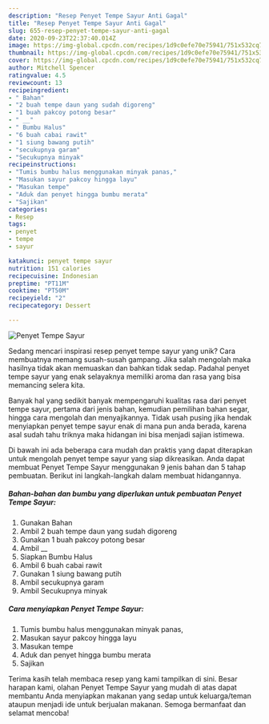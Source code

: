 ```yaml
---
description: "Resep Penyet Tempe Sayur Anti Gagal"
title: "Resep Penyet Tempe Sayur Anti Gagal"
slug: 655-resep-penyet-tempe-sayur-anti-gagal
date: 2020-09-23T22:37:40.014Z
image: https://img-global.cpcdn.com/recipes/1d9c0efe70e75941/751x532cq70/penyet-tempe-sayur-foto-resep-utama.jpg
thumbnail: https://img-global.cpcdn.com/recipes/1d9c0efe70e75941/751x532cq70/penyet-tempe-sayur-foto-resep-utama.jpg
cover: https://img-global.cpcdn.com/recipes/1d9c0efe70e75941/751x532cq70/penyet-tempe-sayur-foto-resep-utama.jpg
author: Mitchell Spencer
ratingvalue: 4.5
reviewcount: 13
recipeingredient:
- " Bahan"
- "2 buah tempe daun yang sudah digoreng"
- "1 buah pakcoy potong besar"
- " __"
- " Bumbu Halus"
- "6 buah cabai rawit"
- "1 siung bawang putih"
- "secukupnya garam"
- "Secukupnya minyak"
recipeinstructions:
- "Tumis bumbu halus menggunakan minyak panas,"
- "Masukan sayur pakcoy hingga layu"
- "Masukan tempe"
- "Aduk dan penyet hingga bumbu merata"
- "Sajikan"
categories:
- Resep
tags:
- penyet
- tempe
- sayur

katakunci: penyet tempe sayur 
nutrition: 151 calories
recipecuisine: Indonesian
preptime: "PT11M"
cooktime: "PT50M"
recipeyield: "2"
recipecategory: Dessert

---
```



![Penyet Tempe Sayur](https://img-global.cpcdn.com/recipes/1d9c0efe70e75941/751x532cq70/penyet-tempe-sayur-foto-resep-utama.jpg)

Sedang mencari inspirasi resep penyet tempe sayur yang unik? Cara membuatnya memang susah-susah gampang. Jika salah mengolah maka hasilnya tidak akan memuaskan dan bahkan tidak sedap. Padahal penyet tempe sayur yang enak selayaknya memiliki aroma dan rasa yang bisa memancing selera kita.

Banyak hal yang sedikit banyak mempengaruhi kualitas rasa dari penyet tempe sayur, pertama dari jenis bahan, kemudian pemilihan bahan segar, hingga cara mengolah dan menyajikannya. Tidak usah pusing jika hendak menyiapkan penyet tempe sayur enak di mana pun anda berada, karena asal sudah tahu triknya maka hidangan ini bisa menjadi sajian istimewa.




Di bawah ini ada beberapa cara mudah dan praktis yang dapat diterapkan untuk mengolah penyet tempe sayur yang siap dikreasikan. Anda dapat membuat Penyet Tempe Sayur menggunakan 9 jenis bahan dan 5 tahap pembuatan. Berikut ini langkah-langkah dalam membuat hidangannya.

<!--inarticleads1-->

##### Bahan-bahan dan bumbu yang diperlukan untuk pembuatan Penyet Tempe Sayur:

1. Gunakan  Bahan
1. Ambil 2 buah tempe daun yang sudah digoreng
1. Gunakan 1 buah pakcoy potong besar
1. Ambil  __
1. Siapkan  Bumbu Halus
1. Ambil 6 buah cabai rawit
1. Gunakan 1 siung bawang putih
1. Ambil secukupnya garam
1. Ambil Secukupnya minyak




<!--inarticleads2-->

##### Cara menyiapkan Penyet Tempe Sayur:

1. Tumis bumbu halus menggunakan minyak panas,
1. Masukan sayur pakcoy hingga layu
1. Masukan tempe
1. Aduk dan penyet hingga bumbu merata
1. Sajikan




Terima kasih telah membaca resep yang kami tampilkan di sini. Besar harapan kami, olahan Penyet Tempe Sayur yang mudah di atas dapat membantu Anda menyiapkan makanan yang sedap untuk keluarga/teman ataupun menjadi ide untuk berjualan makanan. Semoga bermanfaat dan selamat mencoba!
